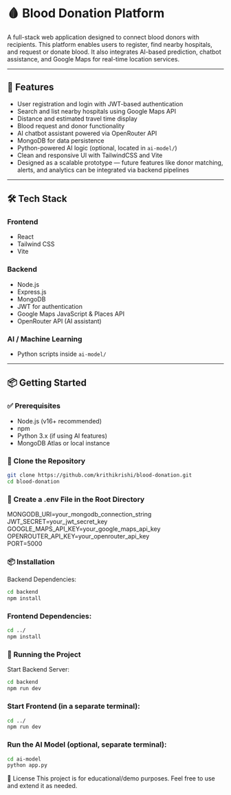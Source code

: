 # 🩸 Blood Donation Platform

A full-stack web application designed to connect blood donors with recipients. This platform enables users to register, find nearby hospitals, and request or donate blood. It also integrates AI-based prediction, chatbot assistance, and Google Maps for real-time location services.

---

## 🚀 Features

- User registration and login with JWT-based authentication  
- Search and list nearby hospitals using Google Maps API  
- Distance and estimated travel time display  
- Blood request and donor functionality  
- AI chatbot assistant powered via OpenRouter API  
- MongoDB for data persistence  
- Python-powered AI logic (optional, located in `ai-model/`)  
- Clean and responsive UI with TailwindCSS and Vite  
- Designed as a scalable prototype — future features like donor matching, alerts, and analytics can be integrated via backend pipelines  

---

## 🛠 Tech Stack

### Frontend
- React  
- Tailwind CSS  
- Vite  

### Backend
- Node.js  
- Express.js  
- MongoDB  
- JWT for authentication  
- Google Maps JavaScript & Places API  
- OpenRouter API (AI assistant)  

### AI / Machine Learning
- Python scripts inside `ai-model/`

---

## 📦 Getting Started

### ✅ Prerequisites
- Node.js (v16+ recommended)  
- npm  
- Python 3.x (if using AI features)  
- MongoDB Atlas or local instance  

### 🧾 Clone the Repository
```bash
git clone https://github.com/krithikrishi/blood-donation.git
cd blood-donation
```
### 🔐 Create a .env File in the Root Directory

MONGODB_URI=your_mongodb_connection_string  
JWT_SECRET=your_jwt_secret_key  
GOOGLE_MAPS_API_KEY=your_google_maps_api_key  
OPENROUTER_API_KEY=your_openrouter_api_key  
PORT=5000


### 📦 Installation

Backend Dependencies:
```bash
cd backend
npm install
```

### Frontend Dependencies:
```bash
cd ../
npm install
```

### 🚀 Running the Project
Start Backend Server:
```bash
cd backend
npm run dev
```

### Start Frontend (in a separate terminal):
```bash
cd ../
npm run dev
```

### Run the AI Model (optional, separate terminal):
```bash
cd ai-model
python app.py
```
📝 License
This project is for educational/demo purposes.
Feel free to use and extend it as needed.



